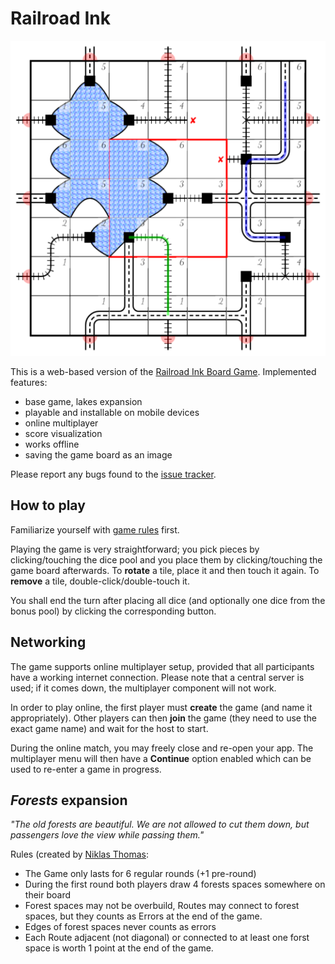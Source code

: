 # Railroad Ink

![Screenshot](img/screenshot.png)

This is a web-based version of the [Railroad Ink Board Game](https://boardgamegeek.com/boardgame/245654/railroad-ink-deep-blue-edition).
Implemented features:

  - base game, lakes expansion
  - playable and installable on mobile devices
  - online multiplayer
  - score visualization
  - works offline
  - saving the game board as an image

Please report any bugs found to the [issue tracker](https://github.com/ondras/rri/issues).

## How to play

Familiarize yourself with [game rules](https://www.horrible-games.com/wp-content/uploads/2018/07/RRI_BLU_Rulebook_ENG_v05_light.pdf) first.

Playing the game is very straightforward; you pick pieces by clicking/touching the dice pool and you place them by clicking/touching the game board afterwards. To **rotate** a tile, place it and then touch it again. To **remove** a tile, double-click/double-touch it.

You shall end the turn after placing all dice (and optionally one dice from the bonus pool) by clicking the corresponding button.

## Networking

The game supports online multiplayer setup, provided that all participants have a working internet connection.
Please note that a central server is used; if it comes down, the multiplayer component will not work.

In order to play online, the first player must **create** the game (and name it appropriately). Other players can then **join** the game (they need to use the exact game name) and wait for the host to start.

During the online match, you may freely close and re-open your app. The multiplayer menu will then have a **Continue** option enabled which can be used to re-enter a game in progress.

## *Forests* expansion

*"The old forests are beautiful. We are not allowed to cut them down, but passengers love the view while passing them."*

Rules (created by [Niklas Thomas](https://boardgamegeek.com/thread/2392579/railroad-ink-green-edition-fanmade):

- The Game only lasts for 6 regular rounds (+1 pre-round)
- During the first round both players draw 4 forests spaces somewhere on their board
- Forest spaces may not be overbuild, Routes may connect to forest spaces, but they counts as Errors at the end of the game.
- Edges of forest spaces never counts as errors
- Each Route adjacent (not diagonal) or connected to at least one forst space is worth 1 point at the end of the game.

